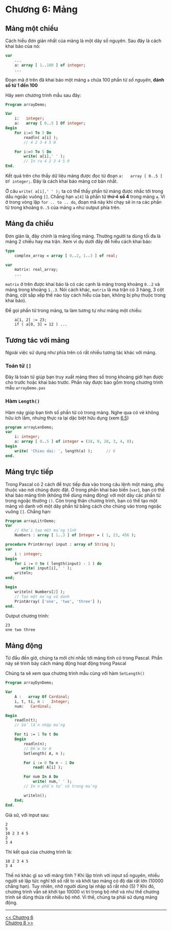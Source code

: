 Chương 6: Mảng
================

Mảng một chiều
------------------

Cách hiểu đơn giản nhất của mảng là một dãy số nguyên. Sau đây là cách khai báo của nó:

```pascal
var
    ...
    a: array [ 1..100 ] of integer;
    ...
```

Đoạn mã ở trên đã khai báo một mảng `a` chứa 100 phần tử _số nguyên_, **đánh số từ 1 đến 100**

Hãy xem chương trình mẫu sau đây:

```pascal
Program arrayDemo;

Var
    i:   integer;
    a:   array [ 0..5 ] Of integer;
Begin
    For i:=0 To 5 Do
        readln( a[i] );
        // 4 2 3 4 5 0

    For i:=0 To 5 Do
        write( a[i],' ' );
        // In ra 4 2 3 4 5 0
End.
```

Kết quả trên cho thấy dữ liệu mảng được đọc từ đoạn `a:   array [ 0..5 ] Of integer;`. Đây là cách khai báo mảng cơ bản nhất.

Ở câu `write( a[i],' ' );` ta có thể thấy phần tử mảng được nhắc tới trong dấu ngoặc vuông `[]`. Chẳng hạn `a[4]` là phần tử ~~thứ 4~~ **số 4** trong mảng `a`.
Vì ở trong vòng lặp `for .. to .. do`, đoạn mã này khi chạy sẽ in ra các phần tử trong khoảng `0..5` của mảng `a` như output phía trên.

Mảng đa chiều
--------------------

Đơn giản là, đây chính là mảng lồng mảng. Thường người ta dùng tối đa là mảng 2 chiều hay ma trận. Xem ví dụ dưới đây để hiểu cách khai báo:

```pascal
type
    complex_array = array [ 0..2, 1..3 ] of real;

var
    matrix: real_array;
    ...
```

`matrix` ở trên được khai báo là có các cạnh là mảng trong khoảng `0..2` và mảng trong khoảng `1..3`. Nói cách khác, `matrix` là ma trận có 3 hàng, 3 cột (hàng, cột sắp xếp thế nào tùy cách hiểu của bạn, không bị phụ thuộc trong khai báo).

Để gọi phần tử trong mảng, ta làm tương tự như mảng một chiều:

```
    a[1, 2] := 23;
    if ( a[0, 3] = 12 ) ...
```

Tương tác với mảng
------------------

Ngoài việc sử dụng như phía trên có rất nhiều tương tác khác với mảng.

### Toán tử `[]`
Đây là toán tử giúp bạn truy xuất mảng theo số trong khoảng giới hạn được cho trước hoặc khai báo trước. Phần này được bao gồm trong chương trình mẫu `arrayDemo.pas`

### Hàm `Length()`
Hàm này giúp bạn tính số phần tử có trong mảng. Nghe qua có vẻ không hữu ích lắm, nhưng thực ra lại dặc biệt hữu dụng (xem [6.5]())

```pascal
program arrayLenDemo;
var
    i: integer;
    a: array [ 0..5 ] of integer = (18, 9, 28, 3, 4, 0);
begin
    write( 'Chieu dai: ', length(a) );      // 6
end.
```

Mảng trực tiếp
--------------

Trong Pascal có 2 cách để trực tiếp đưa vào trong câu lệnh một mảng, phụ thuộc vào nơi chúng được đặt. Ở trong phần khai báo biến (`var`), bạn có thể khai báo mảng tĩnh (không thể dùng mảng động) với một dãy các phần từ trong ngoặc thường `()`. Còn trong thân chương trình, bạn có thể tạo một mảng vô danh với một dãy phần tử bằng cách cho chúng vào trong ngoặc vuông `[]`. Chẳng hạn:

```pascal
Program arrayLitrDemo;
Var
    // Khởi tạo một mảng tĩnh
    Numbers : array [ 1..3 ] of Integer = ( 1, 23, 456 );

procedure PrintArray( input : array of String );
var
    i : integer;
begin
    for i := 0 to ( length(input) - 1 ) do
       write( input[i],' ' );
    writeln;
end;

begin
    writeln( Numbers[2] );
    // Tạo một mảng vô danh
    PrintArray( ['one', 'two', 'three'] );
end.
```

Output chương trình:
```
23
one two three
```

Mảng động
---------

Từ đầu đến giờ, chúng ta mới chỉ nhắc tới mảng tĩnh có trong Pascal. Phần này sẽ trình bày cách mảng động hoạt động trong Pascal

Chúng ta sẽ xem qua chương trình mẫu cùng với hàm `SetLength()`

```pascal
Program arrayDynDemo;

Var
    A :   array Of Cardinal;
    i, t, ti, n :   Integer;
    num:   Cardinal;

Begin
    readln(t);
    // Số lần nhập mảng

    For ti := 1 To t Do
    Begin
        readln(n);
        // Đếm từ 0
        Setlength( A, n );

        For i := 0 To n - 1 Do
            read( A[i] );

        For num In A Do
            write( num,' ' );
        // In n phần tử có trong mảng

        writeln();
    End;
End.
```

Giả sử, với input sau:
```
2
5
10 2 3 4 5
2
3 4
```

Thì kết quả của chương trình là:
```
10 2 3 4 5
3 4
```

Thế nó khác gì so với mảng tĩnh ? Khi lập trình với input số nguyên, nhiều người sẽ lập tức nghĩ tới số rất to và khởi tạo mảng có độ dài rất lớn (10000 chẳng hạn). Tuy nhiên, nhỡ người dùng lại nhập số rất nhỏ (5) ? Khi đó, chương trình vẫn sẽ khởi tạo 10000 vị trí trong bộ nhớ và như thế chương trình sẽ dùng thừa rất nhiều bộ nhớ. Vì thế, chúng ta phải sử dụng mảng động.
- - -
[<< Chương 6](chapter06.md)  
[Chương 8 >>](chapter08.md)
